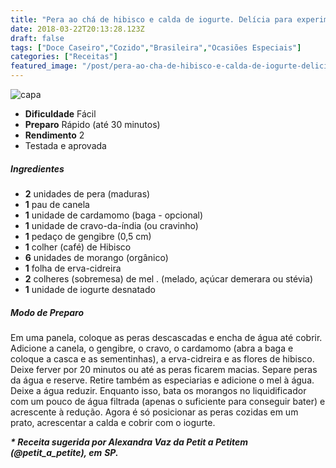 ```yaml
---
title: "Pera ao chá de hibisco e calda de iogurte. Delícia para experimentar já!"
date: 2018-03-22T20:13:28.123Z
draft: false
tags: ["Doce Caseiro","Cozido","Brasileira","Ocasiões Especiais"]
categories: ["Receitas"]
featured_image: "/post/pera-ao-cha-de-hibisco-e-calda-de-iogurte-delicia-para-experimentar-ja.ad43224f.jpg"
---
```


![capa](/post/pera-ao-cha-de-hibisco-e-calda-de-iogurte-delicia-para-experimentar-ja.ad43224f.jpg)

*   **Dificuldade** Fácil
*   **Preparo** Rápido (até 30 minutos)
*   **Rendimento** 2
*   Testada e aprovada
    

##### Ingredientes

*   **2** unidades de pera (maduras)
*   **1** pau de canela
*   **1** unidade de cardamomo (baga - opcional)
*   **1** unidade de cravo-da-índia (ou cravinho)
*   **1** pedaço de gengibre (0,5 cm)
*   **1** colher (café) de Hibisco
*   **6** unidades de morango (orgânico)
*   **1** folha de erva-cidreira
*   **2** colheres (sobremesa) de mel . (melado, açúcar demerara ou stévia)
*   **1** unidade de iogurte desnatado

##### Modo de Preparo

Em uma panela, coloque as peras descascadas e encha de água até cobrir. Adicione a canela, o gengibre, o cravo, o cardamomo (abra a baga e coloque a casca e as sementinhas), a erva-cidreira e as flores de hibisco. Deixe ferver por 20 minutos ou até as peras ficarem macias. Separe peras da água e reserve. Retire também as especiarias e adicione o mel à água. Deixe a água reduzir. Enquanto isso, bata os morangos no liquidificador com um pouco de água filtrada (apenas o suficiente para conseguir bater) e acrescente à redução. Agora é só posicionar as peras cozidas em um prato, acrescentar a calda e cobrir com o iogurte.

_**\* Receita sugerida por Alexandra Vaz da Petit a Petitem (@petit\_a\_petite), em**_ _**SP.**_
